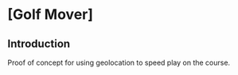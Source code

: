 # [Golf Mover]

## Introduction

Proof of concept for using geolocation to speed play on the course.
